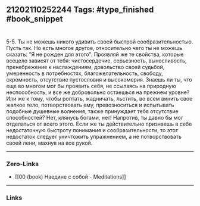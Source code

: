 21202110252244
Tags: #type_finished #book_snippet 
---
# 

 5-5. Ты не можешь никого удивить своей быстрой сообразительностью. Пусть так. Но есть многое другое, относительно чего ты не можешь сказать: "Я не рожден для этого". Проявляй же те свойства, которые всецело зависят от тебя: чистосердечие, серьезность, выносливость, пренебрежение к наслаждениям, довольство своей судьбой, умеренность в потребностях, благожелательность, свободу, скромность, отсутствие пустословия и высокомерия. Знаешь ли ты, что еще во многом мог бы проявить себя, не ссылаясь на природную неспособность, и все же добровольно остаешься на прежнем уровне? Или же к тому, чтобы роптать, жадничать, льстить, во всем винить свое жалкое тело, потворствовать ему, превозноситься и испытывать подобные душевные волнения, также принуждает тебя отсутствие способностей? Нет, клянусь богами, нет! Напротив, ты давно бы мог отделаться от всего этого. Если же ты действительно признаешь в себе недостаточную быстроту понимания и сообразительности, то этот недостаток следует уничтожить упражнением, а не потворствовать своей лени, махнув на все рукой. 

---
### Zero-Links
 - [[00 (book) Наедине с собой - Meditations]]
---
### Links
